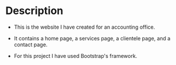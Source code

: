# Description

* This is the website I have created for an accounting office.

* It contains a home page, a services page, a clientele page, and a contact page.

* For this project I have used Bootstrap's framework.
